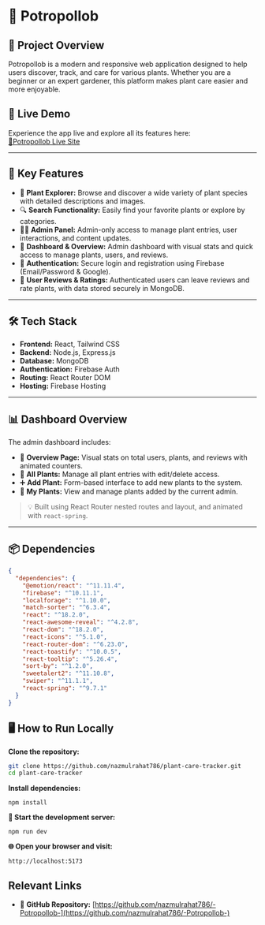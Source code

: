 # 🌿 Potropollob 

## 📖 Project Overview  
Potropollob is a modern and responsive web application designed to help users discover, track, and care for various plants. Whether you are a beginner or an expert gardener, this platform makes plant care easier and more enjoyable.

## 🔗 Live Demo  
Experience the app live and explore all its features here:  
[🌿Potropollob Live Site](https://potropollob-c7ebe.web.app)

---

## 🌟 Key Features  
- 🌱 **Plant Explorer:** Browse and discover a wide variety of plant species with detailed descriptions and images.  
- 🔍 **Search Functionality:** Easily find your favorite plants or explore by categories.  
- 🧑‍💼 **Admin Panel:** Admin-only access to manage plant entries, user interactions, and content updates.  
- 🧾 **Dashboard & Overview:** Admin dashboard with visual stats and quick access to manage plants, users, and reviews.  
- 🔐 **Authentication:** Secure login and registration using Firebase (Email/Password & Google).  
- 📝 **User Reviews & Ratings:** Authenticated users can leave reviews and rate plants, with data stored securely in MongoDB.  

---

## 🛠️ Tech Stack  
- **Frontend:** React, Tailwind CSS  
- **Backend:** Node.js, Express.js  
- **Database:** MongoDB  
- **Authentication:** Firebase Auth  
- **Routing:** React Router DOM  
- **Hosting:** Firebase Hosting  

---

## 📊 Dashboard Overview  
The admin dashboard includes:

- 📌 **Overview Page:** Visual stats on total users, plants, and reviews with animated counters.  
- 📁 **All Plants:** Manage all plant entries with edit/delete access.  
- ➕ **Add Plant:** Form-based interface to add new plants to the system.  
- 🧾 **My Plants:** View and manage plants added by the current admin.  

> 💡 Built using React Router nested routes and layout, and animated with `react-spring`.

---

## 📦 Dependencies  
```json
{
  "dependencies": {
    "@emotion/react": "^11.11.4",
    "firebase": "^10.11.1",
    "localforage": "^1.10.0",
    "match-sorter": "^6.3.4",
    "react": "^18.2.0",
    "react-awesome-reveal": "^4.2.8",
    "react-dom": "^18.2.0",
    "react-icons": "^5.1.0",
    "react-router-dom": "^6.23.0",
    "react-toastify": "^10.0.5",
    "react-tooltip": "^5.26.4",
    "sort-by": "^1.2.0",
    "sweetalert2": "^11.10.8",
    "swiper": "^11.1.1",
    "react-spring": "^9.7.1"
  }
}


```
## 🖥️ How to Run Locally

**Clone the repository:**

```bash
git clone https://github.com/nazmulrahat786/plant-care-tracker.git
cd plant-care-tracker
```
**Install dependencies:**
```
npm install
```
**🚀 Start the development server:**
```
npm run dev
```
**🌐 Open your browser and visit:**
```
http://localhost:5173
```

## Relevant Links

- 📂 **GitHub Repository:** [https://github.com/nazmulrahat786/-Potropollob-](https://github.com/nazmulrahat786/-Potropollob-)  

